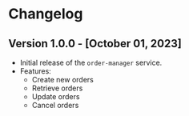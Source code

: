 # Changelog

## Version 1.0.0 - [October 01, 2023]

- Initial release of the `order-manager` service.
- Features:
  - Create new orders
  - Retrieve orders
  - Update orders
  - Cancel orders
